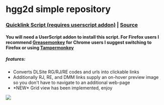 # hgg2d simple repository

### [Quicklink Script (requires userscript addon)](https://github.com/hgg2d/hgg2d.github.io/raw/master/DLSite%20Links%20Plus.user.js) | [Source](https://github.com/hgg2d/hgg2d.github.io/blob/master/DLSite%20Links%20Plus.user.js)

#### You will need a UserScript addon to install this script. For Firefox users I recommend [Greasemonkey](https://addons.mozilla.org/en-US/firefox/addon/greasemonkey) for Chrome users I suggest switching to Firefox or using [Tampermonkey](https://chrome.google.com/webstore/detail/tampermonkey/dhdgffkkebhmkfjojejmpbldmpobfkfo)

##### features:

- Converts DLSite RG/RJ/RE codes and urls into clickable links
- Additionally RJ, RE, and DMM links supply an on-hover preview image so you don't have to navigate to an additional web-page
- \*NEW\* Grid view has been implemented, enjoy

![](https://github.com/hgg2d/hgg2d.github.io/raw/master/Preview.gif)

